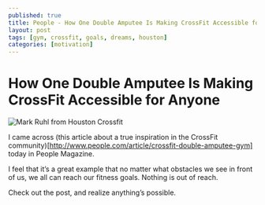 ```yaml
---
published: true
title: People - How One Double Amputee Is Making CrossFit Accessible for Anyone
layout: post
tags: [gym, crossfit, goals, dreams, houston]
categories: [motivation]
---
```

# How One Double Amputee Is Making CrossFit Accessible for Anyone

![Mark Ruhl from Houston Crossfit](https://dl.dropboxusercontent.com/u/1084227/images/zack-ruhl-800.jpg)

I came across (this article about a true inspiration in the CrossFit community)[http://www.people.com/article/crossfit-double-amputee-gym] today in People Magazine. 

I feel that it’s a great example that no matter what obstacles we see in front of us, we all can reach our fitness goals. Nothing is out of reach. 

Check out the post, and realize anything’s possible.